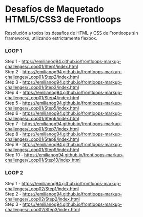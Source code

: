 # Desafíos de Maquetado HTML5/CSS3 de Frontloops
Resolución a todos los desafíos de HTML y CSS de Frontloops sin frameworks, utilizando estrictamente flexbox.

### LOOP 1

Step 1 - https://emilianog94.github.io/frontloops-markup-challenges/Loop01/Step1/index.html <br/>
Step 2 - https://emilianog94.github.io/frontloops-markup-challenges/Loop01/Step2/index.html <br/>
Step 3 - https://emilianog94.github.io/frontloops-markup-challenges/Loop01/Step3/index.html <br/>
Step 4 - https://emilianog94.github.io/frontloops-markup-challenges/Loop01/Step4/index.html <br/>
Step 5 - https://emilianog94.github.io/frontloops-markup-challenges/Loop01/Step5/index.html <br/>
Step 6 - https://emilianog94.github.io/frontloops-markup-challenges/Loop01/Step6/index.html <br/>
Step 7 - https://emilianog94.github.io/frontloops-markup-challenges/Loop01/Step7/index.html <br/>
Step 8 - https://emilianog94.github.io/frontloops-markup-challenges/Loop01/Step8/index.html <br/>
Step 9 - https://emilianog94.github.io/frontloops-markup-challenges/Loop01/Step9/index.html <br/>
Step 10 - https://emilianog94.github.io/frontloops-markup-challenges/Loop01/Step10/index.html  <br/>


### LOOP 2
Step 1 - https://emilianog94.github.io/frontloops-markup-challenges/Loop02/Step1/index.html <br/>
Step 2 - https://emilianog94.github.io/frontloops-markup-challenges/Loop02/Step2/index.html <br/>
Step 3 - https://emilianog94.github.io/frontloops-markup-challenges/Loop02/Step3/index.html <br/>

